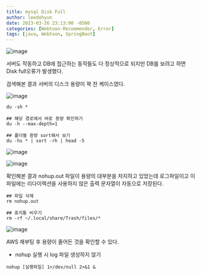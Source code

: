 ```yaml
---
title: mysql Disk Full
author: leedohyun
date: 2023-03-26 23:13:00 -0500
categories: [Webtoon-Recommender, Error]
tags: [java, Webtoon, SpringBoot]
---
```


![image](https://user-images.githubusercontent.com/90108877/228124213-25f672a9-f2ff-441a-a2eb-0a2c3c2fc39f.png)

서버도 작동하고 DB에 접근하는 동작들도 다 정상적으로 되지만 DB를 보려고 하면 Disk full오류가 발생했다.

검색해본 결과 서버의 디스크 용량이 꽉 찬 케이스였다.

![image](https://user-images.githubusercontent.com/90108877/228124424-5d303b33-1ae8-44d8-9058-b56f7dadd860.png)

```
du -sh *

## 해당 경로에서 바로 용량 확인하기
du -h --max-depth=1

## 폴더별 용량 sort해서 보기
du -hs * | sort -rh | head -5
```

![image](https://user-images.githubusercontent.com/90108877/228124806-8703361e-6f58-443a-b758-132a209cdfda.png)


![image](https://user-images.githubusercontent.com/90108877/228125172-402bf4ed-b2ce-4fb1-85e3-3ac7827b3696.png)

확인해본 결과 nohup.out 파일이 용량의 대부분을 차지하고 있었는데 로그파일이고 이 파일에는 리다이렉션을 사용하지 않은 출력 문자열이 자동으로 저장된다.

```
## 파일 삭제
rm nohup.out

## 휴지통 비우기
rm -rf ~/.local/share/Trash/files/*
```

![image](https://user-images.githubusercontent.com/90108877/228129601-e24351b5-2be7-4b92-b5d3-891218fd8655.png)

AWS 재부팅 후 용량이 줄어든 것을 확인할 수 있다.

- nohup 실행 시 log 파일 생성하지 않기

```
nohup [실행파일] 1>/dev/null 2>&1 &
```

